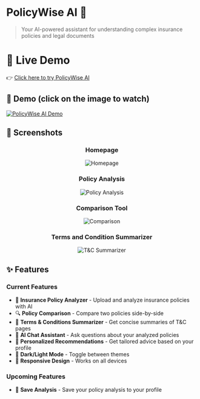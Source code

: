 # PolicyWise AI 🤖

> Your AI-powered assistant for understanding complex insurance policies and legal documents

# 🚀 Live Demo

👉 [Click here to try PolicyWise AI](https://studio--studio-2794072808-255ab.us-central1.hosted.app/)

## 🎥 Demo (click on the image to watch)

[![PolicyWise AI Demo](https://res.cloudinary.com/diboqh2zz/image/upload/v1757758236/Screenshot_2025-09-13_153911_z8ygmy.png)](https://res.cloudinary.com/diboqh2zz/video/upload/v1757758591/PolicyWiseAI_-_Made_with_Clipchamp_1_om80wx.mp4)


## 📸 Screenshots

<div align="center">

### Homepage
![Homepage](https://res.cloudinary.com/diboqh2zz/image/upload/v1757758236/Screenshot_2025-09-13_153911_z8ygmy.png)

### Policy Analysis
![Policy Analysis](https://res.cloudinary.com/diboqh2zz/image/upload/v1757758236/Screenshot_2025-09-13_153920_na4wi3.png)

### Comparison Tool
![Comparison](https://res.cloudinary.com/diboqh2zz/image/upload/v1757758235/Screenshot_2025-09-13_153927_d0cj9x.png)

### Terms and Condition Summarizer
![T&C Summarizer](https://res.cloudinary.com/diboqh2zz/image/upload/v1757758236/Screenshot_2025-09-13_153935_hckec2.png)


</div>

## ✨ Features

### Current Features
- 📄 **Insurance Policy Analyzer** - Upload and analyze insurance policies with AI
- 🔍 **Policy Comparison** - Compare two policies side-by-side
- 📝 **Terms & Conditions Summarizer** - Get concise summaries of T&C pages
- 💬 **AI Chat Assistant** - Ask questions about your analyzed policies
- 🎯 **Personalized Recommendations** - Get tailored advice based on your profile
- 🌙 **Dark/Light Mode** - Toggle between themes
- 📱 **Responsive Design** - Works on all devices

### Upcoming Features
- 💾 **Save Analysis** - Save your policy analysis to your profile